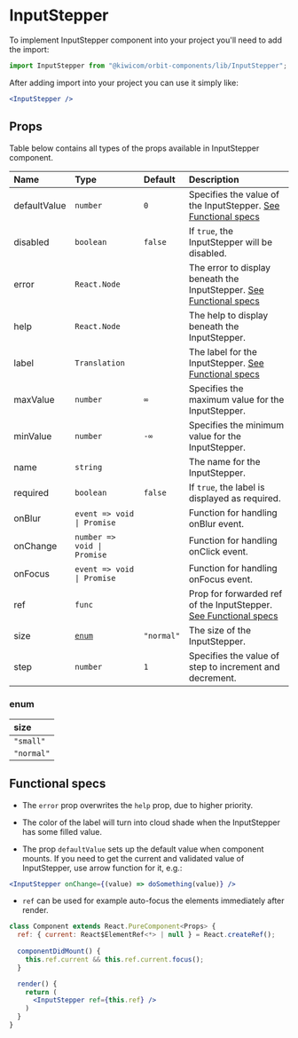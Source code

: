 # InputStepper

To implement InputStepper component into your project you'll need to add the import:

```jsx
import InputStepper from "@kiwicom/orbit-components/lib/InputStepper";
```

After adding import into your project you can use it simply like:

```jsx
<InputStepper />
```

## Props

Table below contains all types of the props available in InputStepper component.

| Name            | Type                        | Default     | Description                                        |
| :-------------- | :-------------------------- | :---------- | :------------------------------------------------- |
| defaultValue    | `number`                    | `0`         | Specifies the value of the InputStepper. [See Functional specs](#functional-specs)
| disabled        | `boolean`                   | `false`     | If `true`, the InputStepper will be disabled.
| error           | `React.Node`                |             | The error to display beneath the InputStepper. [See Functional specs](#functional-specs)
| help            | `React.Node`                |             | The help to display beneath the InputStepper.
| label           | `Translation`               |             | The label for the InputStepper. [See Functional specs](#functional-specs)
| maxValue        | `number`                    | `∞`         | Specifies the maximum value for the InputStepper.
| minValue        | `number`                    | `-∞`        | Specifies the minimum value for the InputStepper.
| name            | `string`                    |             | The name for the InputStepper.
| required        | `boolean`                   | `false`     | If `true`, the label is displayed as required.
| onBlur          | `event => void \| Promise`  |             | Function for handling onBlur event.
| onChange        | `number => void \| Promise` |             | Function for handling onClick event.
| onFocus         | `event => void \| Promise`  |             | Function for handling onFocus event.
| ref             | `func`                      |             | Prop for forwarded ref of the InputStepper. [See Functional specs](#functional-specs)
| size            | [`enum`](#enum)             | `"normal"`  | The size of the InputStepper.
| step            | `number`                    | `1`         | Specifies the value of step to increment and decrement.

### enum

| size       |
| :--------- |
| `"small"`  |
| `"normal"` |

## Functional specs

* The `error` prop overwrites the `help` prop, due to higher priority.

* The color of the label will turn into cloud shade when the InputStepper has some filled value.

* The prop `defaultValue` sets up the default value when component mounts. If you need to get the current and validated value of InputStepper, use arrow function for it,  e.g.:
```jsx
<InputStepper onChange={(value) => doSomething(value)} />
```

* `ref` can be used for example auto-focus the elements immediately after render.
```jsx
class Component extends React.PureComponent<Props> {
  ref: { current: React$ElementRef<*> | null } = React.createRef();
  
  componentDidMount() {
    this.ref.current && this.ref.current.focus();
  }

  render() {
    return (
      <InputStepper ref={this.ref} />
    )
  }
}
```
